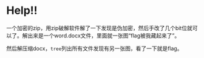 # Help!!

一个加密的zip，用zip破解软件解了一下发现是伪加密，然后手改了几个bit位就可以了。解出来是一个word.docx文件，里面就一张图“flag被我藏起来了”。

然后解压缩docx，`tree`列出所有文件发现有另一张图，看了一下就是flag。
